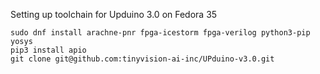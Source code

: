 Setting up toolchain for Upduino 3.0 on Fedora 35

```
sudo dnf install arachne-pnr fpga-icestorm fpga-verilog python3-pip yosys
pip3 install apio
git clone git@github.com:tinyvision-ai-inc/UPduino-v3.0.git
```
